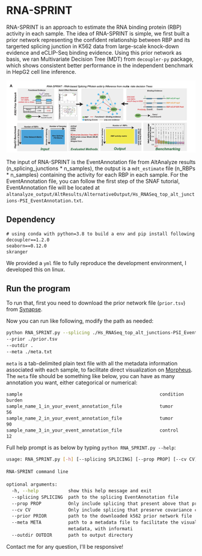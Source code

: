 # RNA-SPRINT

RNA-SPRINT is an approach to estimate the RNA binding protein (RBP) activity in each sample. The idea of RNA-SPRINT is simple, we first built a prior network representing the confident relationship between RBP and its targerted splicing junction in K562 data from large-scale knock-down evidence and eCLIP-Seq binding evidence. Using this prior network as basis, we ran Multivariate Decision Tree (MDT) from `decoupler-py` package, which shows consistent better performance in the independent benchmark in HepG2 cell line inference.

![workflow](./RNA-SPRINT.png)

The input of RNA-SPRINT is the EventAnnotation file from AltAnalyze results (n_splicing_junctions * n_samples), the output is a `mdt_estimate` file (n_RBPs * n_samples) containing the activity for each RBP in each sample. For the EventAnnotation file, you can follow the first step of the SNAF tutorial, EventAnnotation file will be located at
`altanalyze_output/AltResults/AlternativeOutput/Hs_RNASeq_top_alt_junctions-PSI_EventAnnotation.txt`.

## Dependency

```
# using conda with python=3.8 to build a env and pip install following
decoupler==1.2.0
seaborn==0.12.0
skranger
```

We provided a `yml` file to fully reproduce the development environment, I developed this on linux.

## Run the program

To run that, first you need to download the prior network file (`prior.tsv`) from [Synapse](https://www.synapse.org/#!Synapse:syn53038679).

Now you can run like following, modify the path as needed:

```bash
python RNA_SPRINT.py --splicing ./Hs_RNASeq_top_alt_junctions-PSI_EventAnnotation.txt 
--prior ./prior.tsv 
--outdir . 
--meta ./meta.txt 
```

`meta` is a tab-delimited plain text file with all the metadata information associated with each sample, to facilitate direct visualization on [Morpheus](https://software.broadinstitute.org/morpheus/). The `meta` file should be something like below, you can have as many annotation you want, either categorical or numerical:

```
sample                                                   condition    burden   
sample_name_1_in_your_event_annotation_file              tumor         56
sample_name_2_in_your_event_annotation_file              tumor         90
sample_name_3_in_your_event_annotation_file              control       12
```

Full help prompt is as below by typing `python RNA_SPRINT.py --help`:

```bash
usage: RNA_SPRINT.py [-h] [--splicing SPLICING] [--prop PROP] [--cv CV] [--prior PRIOR] [--meta META] [--outdir OUTDIR]

RNA-SPRINT command line

optional arguments:
  -h, --help           show this help message and exit
  --splicing SPLICING  path to the splicing EventAnnotation file
  --prop PROP          Only include splicing that present above that proportion cutoff
  --cv CV              Only include splicing that preserve covariance coeffieint above this cv cutoff
  --prior PRIOR        path to the downloaded k562 prior network file
  --meta META          path to a metadata file to facilitate the visualization, two or more column, first is sample name, other columns are different
                       metadata, with informati
  --outdir OUTDIR      path to output directory
```

Contact me for any question, I'll be responsive!